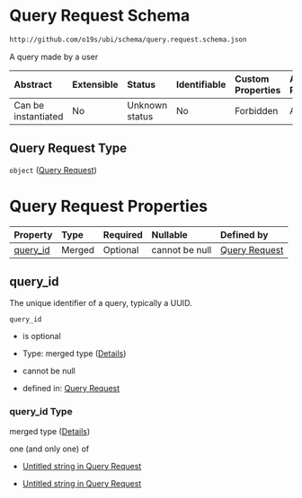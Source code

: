 # Query Request Schema

```txt
http://github.com/o19s/ubi/schema/query.request.schema.json
```

A query made by a user

| Abstract            | Extensible | Status         | Identifiable | Custom Properties | Additional Properties | Access Restrictions | Defined In                                                                              |
| :------------------ | :--------- | :------------- | :----------- | :---------------- | :-------------------- | :------------------ | :-------------------------------------------------------------------------------------- |
| Can be instantiated | No         | Unknown status | No           | Forbidden         | Allowed               | none                | [query.request.schema.json](../../out/query.request.schema.json "open original schema") |

## Query Request Type

`object` ([Query Request](query.md))

# Query Request Properties

| Property               | Type   | Required | Nullable       | Defined by                                                                                                                       |
| :--------------------- | :----- | :------- | :------------- | :------------------------------------------------------------------------------------------------------------------------------- |
| [query\_id](#query_id) | Merged | Optional | cannot be null | [Query Request](query-properties-query_id.md "http://github.com/o19s/ubi/schema/query.request.schema.json#/properties/query_id") |

## query\_id

The unique identifier of a query, typically a UUID.

`query_id`

* is optional

* Type: merged type ([Details](query-properties-query_id.md))

* cannot be null

* defined in: [Query Request](query-properties-query_id.md "http://github.com/o19s/ubi/schema/query.request.schema.json#/properties/query_id")

### query\_id Type

merged type ([Details](query-properties-query_id.md))

one (and only one) of

* [Untitled string in Query Request](query-properties-query_id-oneof-0.md "check type definition")

* [Untitled string in Query Request](query-properties-query_id-oneof-1.md "check type definition")
